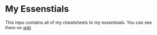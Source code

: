 # My Essenstials

This repo contains all of my cheatsheets to my essentsials. You can see them on [wiki](/../../wiki) 
